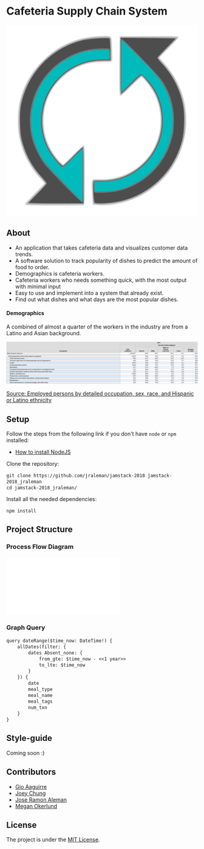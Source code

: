 # Cafeteria Supply Chain System

![logo](resources/logo.svg)

## About

- An application that takes cafeteria data and visualizes customer data trends.
- A software solution to track popularity of dishes to predict the amount of food to order.
- Demographics is cafeteria workers.
- Cafeteria workers who needs something quick, with the most output with minimal input
- Easy to use and implement into a system that already exist.
- Find out what dishes and what days are the most popular dishes.

#### Demographics

A combined of almost a quarter of the workers in the industry are from a Latino
and Asian background.

![table](resources/table.jpg)

[Source: Employed persons by detailed occupation, sex, race, and Hispanic or Latino ethnicity](https://www.bls.gov/cps/cpsaat11.htm)

## Setup

Follow the steps from the following link if you don't have `node` or `npm`
installed:

- [How to install NodeJS](https://howtonode.org/how-to-install-nodejs)

Clone the repository:

```
git clone https://github.com/jraleman/jamstack-2018 jamstack-2018_jraleman
cd jamstack-2018_jraleman/
```

Install all the needed dependencies:

```
npm install
```

## Project Structure

### Process Flow Diagram

![pfd](resources/process-flow-diagram.pdf)

### Graph Query

```
query dateRange($time_now: DateTime!) {
    allDates(filter: {
        dates Absent_none: {
            from_gte: $time_now - <<1 year>>
            to_lte: $time_now
        }
    }) {
        date
        meal_type
        meal_name
        meal_tags
        num_txn
    }
}
```

## Style-guide

Coming soon :)

## Contributors

- [Gio Aaguirre](https://github.com/its-gio)
- [Joey Chung](https://github.com/jchung05)
- [Jose Ramon Aleman](https://github.com/its-gio)
- [Megan Okerlund](https://github.com/mokerlund)

## License

The project is under the [MIT License](LICENSE).
